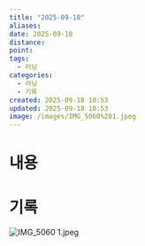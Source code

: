```yaml
---
title: "2025-09-18"
aliases:
date: 2025-09-18
distance:
point:
tags:
  - 러닝
categories:
  - 러닝
  - 기록
created: 2025-09-18 10:53
updated: 2025-09-18 10:53
image: /images/IMG_5060%201.jpeg
---
```


# 내용


# 기록
![IMG_5060 1.jpeg](/images/IMG_5060%201.jpeg)
